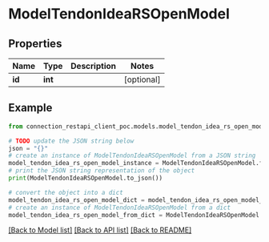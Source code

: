 # ModelTendonIdeaRSOpenModel


## Properties

Name | Type | Description | Notes
------------ | ------------- | ------------- | -------------
**id** | **int** |  | [optional] 

## Example

```python
from connection_restapi_client_poc.models.model_tendon_idea_rs_open_model import ModelTendonIdeaRSOpenModel

# TODO update the JSON string below
json = "{}"
# create an instance of ModelTendonIdeaRSOpenModel from a JSON string
model_tendon_idea_rs_open_model_instance = ModelTendonIdeaRSOpenModel.from_json(json)
# print the JSON string representation of the object
print(ModelTendonIdeaRSOpenModel.to_json())

# convert the object into a dict
model_tendon_idea_rs_open_model_dict = model_tendon_idea_rs_open_model_instance.to_dict()
# create an instance of ModelTendonIdeaRSOpenModel from a dict
model_tendon_idea_rs_open_model_from_dict = ModelTendonIdeaRSOpenModel.from_dict(model_tendon_idea_rs_open_model_dict)
```
[[Back to Model list]](../README.md#documentation-for-models) [[Back to API list]](../README.md#documentation-for-api-endpoints) [[Back to README]](../README.md)


